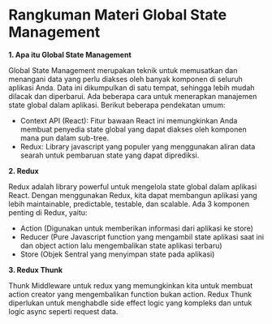 # Rangkuman Materi Global State Management

**1. Apa itu Global State Management**

Global State Management merupakan teknik untuk memusatkan dan menangani data yang perlu diakses oleh banyak komponen di seluruh aplikasi Anda. Data ini dikumpulkan di satu tempat, sehingga lebih mudah dilacak dan diperbarui. Ada beberapa cara untuk menerapkan manajemen state global dalam aplikasi. Berikut beberapa pendekatan umum:

- Context API (React): Fitur bawaan React ini memungkinkan Anda membuat penyedia state global yang dapat diakses oleh komponen mana pun dalam sub-tree.
- Redux: Library javascript yang populer yang menggunakan aliran data searah untuk pembaruan state yang dapat diprediksi.

**2. Redux**

Redux adalah library powerful untuk mengelola state global dalam aplikasi React. Dengan menggunakan Redux, kita dapat membangun aplikasi yang lebih maintainable, predictable, testable, dan scalable. Ada 3 komponen penting di Redux, yaitu:
- Action (Digunakan untuk memberikan informasi dari aplikasi ke store)
- Reducer (Pure Javascript function yang mengambil state aplikasi saat ini dan object action lalu mengembalikan state aplikasi terbaru)
- Store (Objek Sentral yang menyimpan state pada aplikasi)

**3. Redux Thunk**

Thunk Middleware untuk redux yang memungkinkan kita untuk membuat action creator yang mengembalikan function bukan action. Redux Thunk diperlukan untuk menghabdle side effect logic yang kompleks dan untuk logic async seperti request data. 

